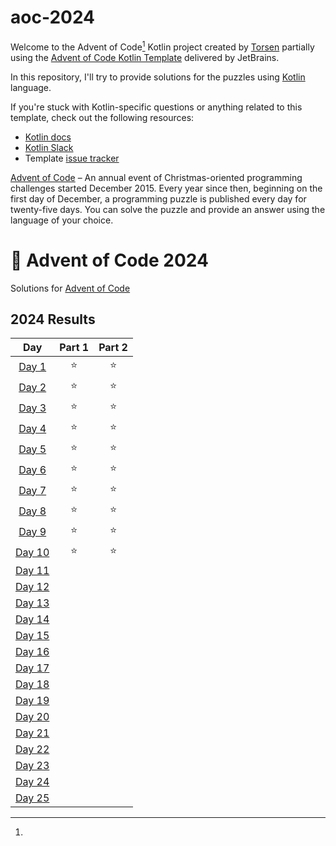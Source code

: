 # aoc-2024

Welcome to the Advent of Code[^aoc] Kotlin project created by [Torsen][github] partially using the [Advent of Code Kotlin Template][template] delivered by JetBrains.

In this repository, I'll try to provide solutions for the puzzles using [Kotlin][kotlin] language.

If you're stuck with Kotlin-specific questions or anything related to this template, check out the following resources:

- [Kotlin docs][docs]
- [Kotlin Slack][slack]
- Template [issue tracker][issues]


[^aoc]:
[Advent of Code][aoc] – An annual event of Christmas-oriented programming challenges started December 2015.
Every year since then, beginning on the first day of December, a programming puzzle is published every day for twenty-five days.
You can solve the puzzle and provide an answer using the language of your choice.

[aoc]: https://adventofcode.com
[docs]: https://kotlinlang.org/docs/home.html
[github]: https://github.com/EmanueleAlbero
[issues]: https://github.com/kotlin-hands-on/advent-of-code-kotlin-template/issues
[kotlin]: https://kotlinlang.org
[slack]: https://surveys.jetbrains.com/s3/kotlin-slack-sign-up
[template]: https://github.com/kotlin-hands-on/advent-of-code-kotlin-template

# 🎄 Advent of Code 2024

Solutions for [Advent of Code](https://adventofcode.com/)

<!--- advent_readme_stars table --->
## 2024 Results

|                      Day                       | Part 1 | Part 2 |
|:----------------------------------------------:|:------:|:------:|
|  [Day 1](https://adventofcode.com/2024/day/1)  |   ⭐    |   ⭐    |
|  [Day 2](https://adventofcode.com/2024/day/2)  |   ⭐    |   ⭐    |
|  [Day 3](https://adventofcode.com/2024/day/3)  |   ⭐    |   ⭐    |
|  [Day 4](https://adventofcode.com/2024/day/4)  |   ⭐    |   ⭐    |
|  [Day 5](https://adventofcode.com/2024/day/5)  |   ⭐    |   ⭐    |
|  [Day 6](https://adventofcode.com/2024/day/6)  |   ⭐    |   ⭐    |
|  [Day 7](https://adventofcode.com/2024/day/7)  |   ⭐    |   ⭐    |
|  [Day 8](https://adventofcode.com/2024/day/8)  |   ⭐    |   ⭐    |
|  [Day 9](https://adventofcode.com/2024/day/9)  |   ⭐    |   ⭐    |
| [Day 10](https://adventofcode.com/2024/day/10) |   ⭐    |   ⭐    |
| [Day 11](https://adventofcode.com/2024/day/11) |        |        |
| [Day 12](https://adventofcode.com/2024/day/12) |        |        |
| [Day 13](https://adventofcode.com/2024/day/13) |        |        |
| [Day 14](https://adventofcode.com/2024/day/14) |        |        |
| [Day 15](https://adventofcode.com/2024/day/15) |        |        |
| [Day 16](https://adventofcode.com/2024/day/16) |        |        |
| [Day 17](https://adventofcode.com/2024/day/17) |        |        |
| [Day 18](https://adventofcode.com/2024/day/18) |        |        |
| [Day 19](https://adventofcode.com/2024/day/19) |        |        |
| [Day 20](https://adventofcode.com/2024/day/20) |        |        |
| [Day 21](https://adventofcode.com/2024/day/21) |        |        |
| [Day 22](https://adventofcode.com/2024/day/22) |        |        |
| [Day 23](https://adventofcode.com/2024/day/23) |        |        |
| [Day 24](https://adventofcode.com/2024/day/24) |        |        |
| [Day 25](https://adventofcode.com/2024/day/25) |        |        |
<!--- advent_readme_stars table --->
